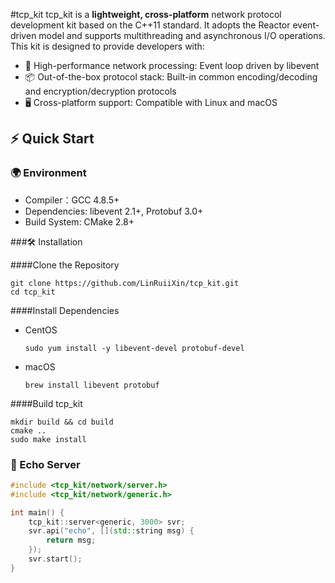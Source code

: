 #tcp_kit
tcp_kit is a **lightweight, cross-platform** network protocol development kit based on the C++11 standard. It adopts the Reactor event-driven model and supports multithreading and asynchronous I/O operations. This kit is designed to provide developers with:

- 🚀 High-performance network processing: Event loop driven by libevent 
- 📦 Out-of-the-box protocol stack: Built-in common encoding/decoding and encryption/decryption protocols
- 🖥️ Cross-platform support: Compatible with Linux and macOS

## ⚡️ Quick Start

### 🌍 Environment
- Compiler：GCC 4.8.5+
- Dependencies: libevent 2.1+, Protobuf 3.0+
- Build System: CMake 2.8+

###🛠 Installation

####Clone the Repository
```shell
git clone https://github.com/LinRuiiXin/tcp_kit.git
cd tcp_kit
```
####Install Dependencies
   - CentOS
      ```shell
      sudo yum install -y libevent-devel protobuf-devel
      ```
   - macOS
      ```shell
      brew install libevent protobuf
      ```
####Build tcp_kit
```shell
mkdir build && cd build
cmake ..
sudo make install
```
### 📢 Echo Server
```c++
#include <tcp_kit/network/server.h>
#include <tcp_kit/network/generic.h>

int main() {
    tcp_kit::server<generic, 3000> svr;
    svr.api("echo", [](std::string msg) {
        return msg;
    });
    svr.start();
}
```

